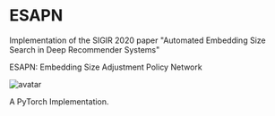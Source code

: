 # ESAPN
Implementation of the SIGIR 2020 paper "Automated Embedding Size Search in Deep Recommender Systems"


ESAPN: Embedding Size Adjustment Policy Network

![avatar](https://pbs.twimg.com/media/EXqzzNbWAAAxOXa?format=png&name=900x900)

A PyTorch Implementation.
